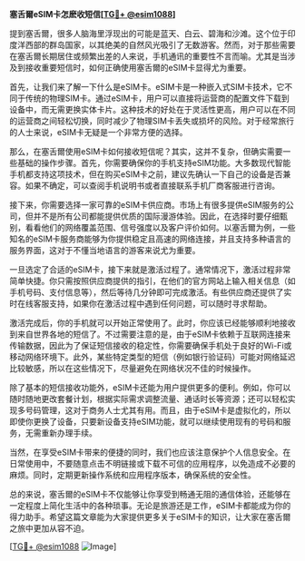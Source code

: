 **塞舌爾eSIM卡怎麽收短信[[TG💪+ @esim1088](https://t.me/s/esim1088)]**

提到塞舌爾，很多人脑海里浮现出的可能是蓝天、白云、碧海和沙滩。这个位于印度洋西部的群岛国家，以其绝美的自然风光吸引了无数游客。然而，对于那些需要在塞舌爾长期居住或频繁出差的人来说，手机通讯的重要性不言而喻。尤其是当涉及到接收重要短信时，如何正确使用塞舌爾的eSIM卡显得尤为重要。

首先，让我们来了解一下什么是eSIM卡。eSIM卡是一种嵌入式SIM卡技术，它不同于传统的物理SIM卡。通过eSIM卡，用户可以直接将运营商的配置文件下载到设备中，而无需更换实体卡片。这种技术的好处在于灵活性更高，用户可以在不同的运营商之间轻松切换，同时减少了物理SIM卡丢失或损坏的风险。对于经常旅行的人士来说，eSIM卡无疑是一个非常方便的选择。

那么，在塞舌爾使用eSIM卡如何接收短信呢？其实，这并不复杂，但确实需要一些基础的操作步骤。首先，你需要确保你的手机支持eSIM功能。大多数现代智能手机都支持这项技术，但在购买eSIM卡之前，建议先确认一下自己的设备是否兼容。如果不确定，可以查阅手机说明书或者直接联系手机厂商客服进行咨询。

接下来，你需要选择一家可靠的eSIM卡供应商。市场上有很多提供eSIM服务的公司，但并不是所有公司都能提供优质的国际漫游体验。因此，在选择时要仔细甄别，看看他们的网络覆盖范围、信号强度以及客户评价如何。以塞舌爾为例，一些知名的eSIM卡服务商能够为你提供稳定且高速的网络连接，并且支持多种语言的服务界面，这对于不懂当地语言的游客来说尤为重要。

一旦选定了合适的eSIM卡，接下来就是激活过程了。通常情况下，激活过程非常简单快捷。你只需按照供应商提供的指引，在他们的官方网站上输入相关信息（如手机号码、支付信息等），然后等待几分钟即可完成激活。有些供应商还提供了实时在线客服支持，如果你在激活过程中遇到任何问题，可以随时寻求帮助。

激活完成后，你的手机就可以开始正常使用了。此时，你应该已经能够顺利地接收到来自世界各地的短信了。不过需要注意的是，由于eSIM卡依赖于互联网连接来传输数据，因此为了保证短信接收的稳定性，你需要确保手机处于良好的Wi-Fi或移动网络环境下。此外，某些特定类型的短信（例如银行验证码）可能对网络延迟比较敏感，所以在这些情况下，尽量避免在网络状况不佳的时候操作。

除了基本的短信接收功能外，eSIM卡还能为用户提供更多的便利。例如，你可以随时随地更改套餐计划，根据实际需求调整流量、通话时长等资源；还可以轻松实现多号码管理，这对于商务人士尤其有用。而且，由于eSIM卡是虚拟化的，所以即使你更换了设备，只要新设备支持eSIM功能，就可以继续使用现有的号码和服务，无需重新办理手续。

当然，在享受eSIM卡带来的便捷的同时，我们也应该注意保护个人信息安全。在日常使用中，不要随意点击不明链接或下载不可信的应用程序，以免造成不必要的麻烦。同时，定期更新操作系统和应用程序版本，确保系统的安全性。

总的来说，塞舌爾的eSIM卡不仅能够让你享受到畅通无阻的通信体验，还能够在一定程度上简化生活中的各种琐事。无论是旅游还是工作，eSIM卡都能成为你的得力助手。希望这篇文章能为大家提供更多关于eSIM卡的知识，让大家在塞舌爾之旅中更加从容不迫。

[[TG💪+ @esim1088](https://t.me/s/esim1088) ![Image](https://i.postimg.cc/4NQfJmqS/Snipaste-2025-05-13-00-14-12.png)]